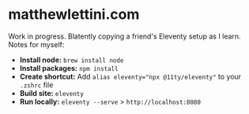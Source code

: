 # matthewlettini.com

Work in progress. Blatently copying a friend's Eleventy setup as I learn. Notes for myself:

* **Install node:** `brew install node`
* **Install packages:** `npm install`
* **Create shortcut:** Add `alias eleventy="npx @11ty/eleventy"` to your `.zshrc` file
* **Build site:** `eleventy`
* **Run locally:** `eleventy --serve` > `http://localhost:8080`
